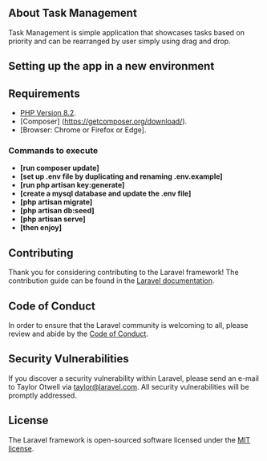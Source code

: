 
## About Task Management

Task Management is simple application that showcases tasks based on priority and can be rearranged by user simply using drag and drop.

## Setting up the app in a new environment

## Requirements

- [PHP Version 8.2](https://www.apachefriends.org/).
- [Composer] (https://getcomposer.org/download/).
- [Browser: Chrome or Firefox or Edge].

### Commands to execute

- **[run composer update]**
- **[set up .env file by duplicating and renaming .env.example]**
- **[run php artisan key:generate]**
- **[create a mysql database and update the .env file]**
- **[php artisan migrate]**
- **[php artisan db:seed]**
- **[php artisan serve]**
- **[then enjoy]**


## Contributing

Thank you for considering contributing to the Laravel framework! The contribution guide can be found in the [Laravel documentation](https://laravel.com/docs/contributions).

## Code of Conduct

In order to ensure that the Laravel community is welcoming to all, please review and abide by the [Code of Conduct](https://laravel.com/docs/contributions#code-of-conduct).

## Security Vulnerabilities

If you discover a security vulnerability within Laravel, please send an e-mail to Taylor Otwell via [taylor@laravel.com](mailto:taylor@laravel.com). All security vulnerabilities will be promptly addressed.

## License

The Laravel framework is open-sourced software licensed under the [MIT license](https://opensource.org/licenses/MIT).
